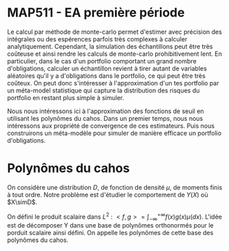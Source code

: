 # MAP511 - EA première période

Le calcul par méthode de monte-carlo permet d'estimer avec précision des intégrales ou des espérences parfois très complexes à calculer analytiquement. Cependant, la simulation des échantillons peut être très coûteuse et ainsi rendre les calculs de monte-carlo prohibitivement lent. En particulier, dans le cas d'un portfolio comportant un grand nombre d'obligations, calculer un échantillon revient à tirer autant de variables aléatoires qu'il y a d'obligations dans le portfolio, ce qui peut être très coûteux. On peut donc s'intéresser à l'approximation d'un tes portfolio par un méta-model statistique qui capture la distribution des risques du portfolio en restant plus simple à simuler.

Nous nous intéressons ici à l'approximation des fonctions de seuil en utilisant les polynômes du cahos. Dans un premier temps, nous nous intéressons aux propriété de convergence de ces estimateurs. Puis nous construirons un méta-modèle pour simuler de manière efficace un portfolio d'obligations.

# Polynômes du cahos

On considère une distribution $D$, de fonction de densité $\mu$, de moments finis à tout ordre. Notre problème est d'étudier le comportement de $Y(X)$ où $X\simD$.

On défini le produit scalaire dans $L^2$ : $<f,g> = \int_{-\infty}^{+\infty} f(x)g(x)\mu(dx)$. L'idée est de décomposer Y dans une base de polynômes orthonormés pour le porduit scalaire ainsi défini. On appelle les polynômes de cette base des polynômes du cahos. 
